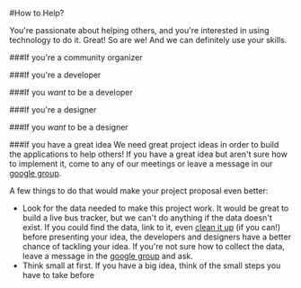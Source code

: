 #How to Help?

You're passionate about helping others, and you're interested in using technology to do it. Great! So are we!
And we can definitely use your skills. 

###If you're a community organizer

###If you're a developer

###If you *want* to be a developer

###If you're a designer

###If you *want* to be a designer

###If you have a great idea
We need great project ideas in order to build the applications to help others! If you have a great idea but
aren't  sure how to implement it, come to any of our meetings or leave a message in our 
[google group](https://groups.google.com/forum/?fromgroups#!forum/colorado-code-for-communities). 

A few things to do that would make your project proposal even better:
* Look for the data needed to make this project work. It would be great to build a live bus tracker, but 
we can't do anything if the data doesn't exist. If you could find the data, link to it, even 
[clean it up](https://code.google.com/p/google-refine/) (if you can!) before presenting your idea, the
developers and designers have a better chance of tackling your idea. If you're not sure how to collect
the data, leave a message in the 
[google group](https://groups.google.com/forum/?fromgroups#!forum/colorado-code-for-communities) and 
ask.
* Think small at first. If you have a big idea, think of the small steps you have to take before
